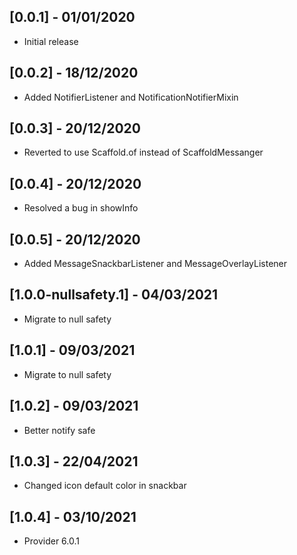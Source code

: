 ## [0.0.1] - 01/01/2020
* Initial release

## [0.0.2] - 18/12/2020
* Added NotifierListener and NotificationNotifierMixin

## [0.0.3] - 20/12/2020
* Reverted to use Scaffold.of instead of ScaffoldMessanger

## [0.0.4] - 20/12/2020
* Resolved a bug in showInfo

## [0.0.5] - 20/12/2020
* Added MessageSnackbarListener and MessageOverlayListener

## [1.0.0-nullsafety.1] - 04/03/2021
* Migrate to null safety

## [1.0.1] - 09/03/2021
* Migrate to null safety

## [1.0.2] - 09/03/2021
* Better notify safe

## [1.0.3] - 22/04/2021
* Changed icon default color in snackbar

## [1.0.4] - 03/10/2021
* Provider 6.0.1
